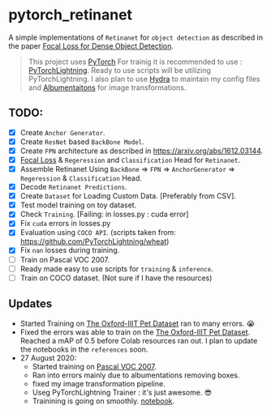 # pytorch_retinanet
A simple implementations of `Retinanet` for `object detection` as described in the paper [Focal Loss for Dense Object Detection](https://arxiv.org/abs/1708.02002).

> This project uses [PyTorch](https://pytorch.org/)
> For trainig it is recommended to use : [PyTorchLightning](https://github.com/PyTorchLightning/pytorch-lightning). Ready to use scripts will be utilizing PyTorchLightning.
> I also plan to use [Hydra](https://github.com/facebookresearch/hydra) to maintain my config files and [Albumentaitons](https://github.com/albumentations-team/albumentations) for image transformations.

## TODO: 
- [x] Create `Anchor Generator`.
- [x] Create `ResNet` based `BackBone Model`.
- [x] Create `FPN` architecture as described in https://arxiv.org/abs/1612.03144.
- [x] [Focal Loss](https://arxiv.org/abs/1708.02002) & `Regeression` and `Classification` Head for `Retinanet`.
- [x] Assemble Retinanet Using `BackBone` => `FPN` => `AnchorGenerator` => `Regeression` & `Classification` Head.
- [x] Decode `Retinanet Predictions`. 
- [x] Create `Dataset` for Loading Custom Data. [Preferably from CSV].
- [x] Test model training on toy dataset.
- [x] Check `Training`. [Failing: in losses.py : cuda error]
- [x] Fix `cuda` errors in losses.py
- [x] Evaluation using `COCO API`. (scripts taken from: https://github.com/PyTorchLightning/wheat)
- [x] Fix `nan` losses during training.
- [ ] Train on Pascal VOC 2007.
- [ ] Ready made easy to use scripts for `training` & `inference`.
- [ ] Train on COCO dataset. (Not sure if I have the resources)

## Updates
- Started Training on [The Oxford-IIIT Pet Dataset](https://www.robots.ox.ac.uk/~vgg/data/pets/) ran to many errors. 😭
- Fixed the errors was able to train on the [The Oxford-IIIT Pet Dataset](https://www.robots.ox.ac.uk/~vgg/data/pets/). Reached a mAP of 0.5 before Colab resources ran out. I plan to update the notebooks in the `references` soon.
- 27 August 2020:
  - Started training on [Pascal VOC 2007](http://host.robots.ox.ac.uk/pascal/VOC/voc2007/index.html).
  - Ran into errors mainly due to albumentations removing boxes.
  - fixed my image transformation pipeline.
  - Useg PyTorchLightning Trainer : it's just awesome. 😎 
  - Trainining is going on smoothly. [notebook](https://github.com/benihime91/pytorch_retinanet/blob/master/references/train_pascal_2007.ipynb).
